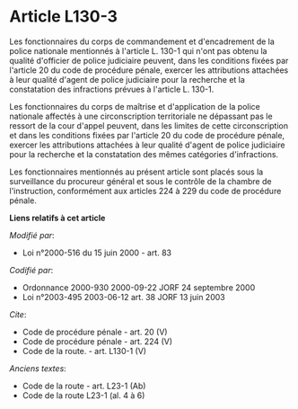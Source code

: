 # Article L130-3

Les fonctionnaires du corps de commandement et d'encadrement de la police nationale mentionnés à l'article L. 130-1 qui n'ont
pas obtenu la qualité d'officier de police judiciaire peuvent, dans les conditions fixées par l'article 20 du code de
procédure pénale, exercer les attributions attachées à leur qualité d'agent de police judiciaire pour la recherche et la
constatation des infractions prévues à l'article L. 130-1. 

Les fonctionnaires du corps de maîtrise et d'application de la police nationale affectés à une circonscription territoriale
ne dépassant pas le ressort de la cour d'appel peuvent, dans les limites de cette circonscription et dans les conditions
fixées par l'article 20 du code de procédure pénale, exercer les attributions attachées à leur qualité d'agent de police
judiciaire pour la recherche et la constatation des mêmes catégories d'infractions. 

Les fonctionnaires mentionnés au présent article sont placés sous la surveillance du procureur général et sous le contrôle de
la chambre de l'instruction, conformément aux articles 224 à 229 du code de procédure pénale.

**Liens relatifs à cet article**

_Modifié par_:

  - Loi n°2000-516 du 15 juin 2000 - art. 83

_Codifié par_:

  - Ordonnance 2000-930 2000-09-22 JORF 24 septembre 2000
  - Loi n°2003-495 2003-06-12 art. 38 JORF 13 juin 2003

_Cite_:

  - Code de procédure pénale - art. 20 (V)
  - Code de procédure pénale - art. 224 (V)
  - Code de la route. - art. L130-1 (V)

_Anciens textes_:

  - Code de la route - art. L23-1 (Ab)
  - Code de la route L23-1 (al. 4 à 6)
